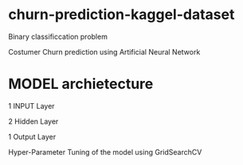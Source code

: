 # churn-prediction-kaggel-dataset
Binary classificcation problem

Costumer Churn prediction using Artificial Neural Network 

# MODEL archietecture 
1 INPUT Layer

2 Hidden Layer

1 Output Layer

Hyper-Parameter Tuning of the model using GridSearchCV
